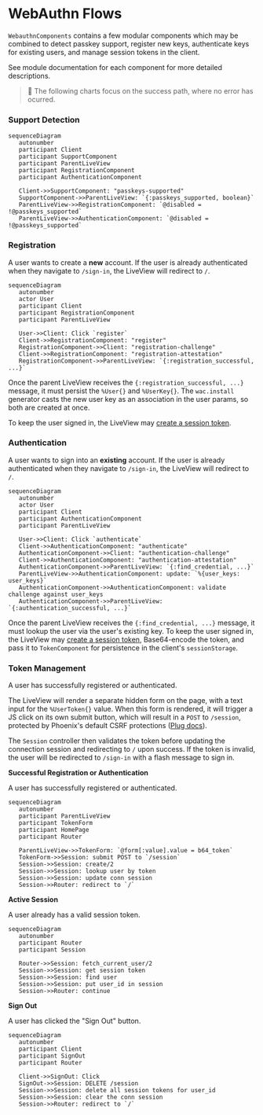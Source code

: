 # WebAuthn Flows

`WebauthnComponents` contains a few modular components which may be combined to detect passkey support, register new keys, authenticate keys for existing users, and manage session tokens in the client.

See module documentation for each component for more detailed descriptions.

> 🧯 The following charts focus on the success path, where no error has ocurred.

### Support Detection

```mermaid
sequenceDiagram
   autonumber
   participant Client
   participant SupportComponent
   participant ParentLiveView
   participant RegistrationComponent
   participant AuthenticationComponent

   Client->>SupportComponent: "passkeys-supported"
   SupportComponent->>ParentLiveView: `{:passkeys_supported, boolean}`
   ParentLiveView->>RegistrationComponent: `@disabled = !@passkeys_supported`
   ParentLiveView->>AuthenticationComponent: `@disabled = !@passkeys_supported`
```

### Registration

A user wants to create a **new** account. If the user is already authenticated when they navigate to `/sign-in`, the LiveView will redirect to `/`.

```mermaid
sequenceDiagram
   autonumber
   actor User
   participant Client
   participant RegistrationComponent
   participant ParentLiveView

   User->>Client: Click `register`
   Client->>RegistrationComponent: "register"
   RegistrationComponent->>Client: "registration-challenge"
   Client->>RegistrationComponent: "registration-attestation"
   RegistrationComponent->>ParentLiveView: `{:registration_successful, ...}`
```

Once the parent LiveView receives the `{:registration_successful, ...}` message, it must persist the `%User{}` and `%UserKey{}`. The `wac.install` generator casts the new user key as an association in the user params, so both are created at once.

To keep the user signed in, the LiveView may [create a session token](#token-management).

### Authentication

A user wants to sign into an **existing** account. If the user is already authenticated when they navigate to `/sign-in`, the LiveView will redirect to `/`.

```mermaid
sequenceDiagram
   autonumber
   actor User
   participant Client
   participant AuthenticationComponent
   participant ParentLiveView

   User->>Client: Click `authenticate`
   Client->>AuthenticationComponent: "authenticate"
   AuthenticationComponent->>Client: "authentication-challenge"
   Client->>AuthenticationComponent: "authentication-attestation"
   AuthenticationComponent->>ParentLiveView: `{:find_credential, ...}`
   ParentLiveView->>AuthenticationComponent: update: `%{user_keys: user_keys}`
   AuthenticationComponent->>AuthenticationComponent: validate challenge against user_keys
   AuthenticationComponent->>ParentLiveView: `{:authentication_successful, ...}`
```

Once the parent LiveView receives the `{:find_credential, ...}` message, it must lookup the user via the user's existing key. To keep the user signed in, the LiveView may [create a session token](#token-management), Base64-encode the token, and pass it to `TokenComponent` for persistence in the client's `sessionStorage`.

### Token Management

A user has successfully registered or authenticated.

The LiveView will render a separate hidden form on the page, with a text input for the `%UserToken{}` value. When this form is rendered, it will trigger a JS click on its own submit button, which will result in a `POST` to `/session`, protected by Phoenix's default CSRF protections ([Plug docs](https://hexdocs.pm/plug/Plug.CSRFProtection.html)).

The `Session` controller then validates the token before updating the connection session and redirecting to `/` upon success. If the token is invalid, the user will be redirected to `/sign-in` with a flash message to sign in.

**Successful Registration or Authentication**

A user has successfully registered or authenticated.

```mermaid
sequenceDiagram
   autonumber
   participant ParentLiveView
   participant TokenForm
   participant HomePage
   participant Router

   ParentLiveView->>TokenForm: `@form[:value].value = b64_token`
   TokenForm->>Session: submit POST to `/session`
   Session->>Session: create/2
   Session->>Session: lookup user by token
   Session->>Session: update conn session
   Session->>Router: redirect to `/`
```

**Active Session**

A user already has a valid session token.

```mermaid
sequenceDiagram
   autonumber
   participant Router
   participant Session

   Router->>Session: fetch_current_user/2
   Session->>Session: get session token
   Session->>Session: find user
   Session->>Session: put user_id in session
   Session->>Router: continue
```

**Sign Out**

A user has clicked the "Sign Out" button.

```mermaid
sequenceDiagram
   autonumber
   participant Client
   participant SignOut
   participant Router

   Client->>SignOut: Click
   SignOut->>Session: DELETE /session
   Session->>Session: delete all session tokens for user_id
   Session->>Session: clear the conn session
   Session->>Router: redirect to `/`
```
